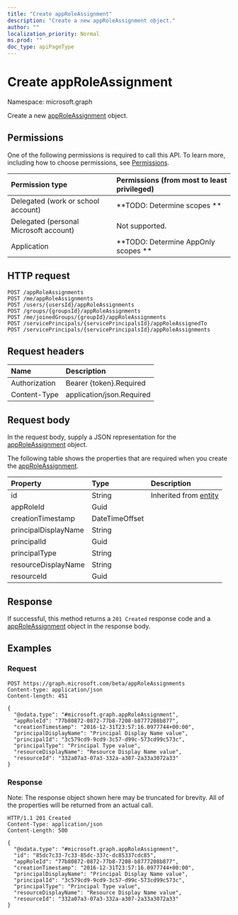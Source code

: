 ```yaml
---
title: "Create appRoleAssignment"
description: "Create a new appRoleAssignment object."
author: ""
localization_priority: Normal
ms.prod: ""
doc_type: apiPageType
---
```


# Create appRoleAssignment

Namespace: microsoft.graph

Create a new [appRoleAssignment](../resources/approleassignment.md) object.

## Permissions
One of the following permissions is required to call this API. To learn more, including how to choose permissions, see [Permissions](/concepts/permissions-reference.md).

|Permission type|Permissions (from most to least privileged)|
|:---|:---|
|Delegated (work or school account)|**TODO: Determine scopes **|
|Delegated (personal Microsoft account)|Not supported.|
|Application|**TODO: Determine AppOnly scopes **|

## HTTP request
<!-- {
  "blockType": "ignored"
}
-->
``` http
POST /appRoleAssignments
POST /me/appRoleAssignments
POST /users/{usersId}/appRoleAssignments
POST /groups/{groupsId}/appRoleAssignments
POST /me/joinedGroups/{groupId}/appRoleAssignments
POST /servicePrincipals/{servicePrincipalsId}/appRoleAssignedTo
POST /servicePrincipals/{servicePrincipalsId}/appRoleAssignments
```

## Request headers
|Name|Description|
|:---|:---|
|Authorization|Bearer {token}.Required|
|Content-Type|application/json.Required|

## Request body
In the request body, supply a JSON representation for the [appRoleAssignment](../resources/approleassignment.md) object.

The following table shows the properties that are required when you create the [appRoleAssignment](../resources/approleassignment.md).

|Property|Type|Description|
|:---|:---|:---|
|id|String| Inherited from [entity](../resources/entity.md)|
|appRoleId|Guid||
|creationTimestamp|DateTimeOffset||
|principalDisplayName|String||
|principalId|Guid||
|principalType|String||
|resourceDisplayName|String||
|resourceId|Guid||



## Response
If successful, this method returns a `201 Created` response code and a [appRoleAssignment](../resources/approleassignment.md) object in the response body.

## Examples

### Request
<!-- {
  "blockType": "request",
  "name": "create_approleassignment_from_approleassignments"
}
-->
``` http
POST https://graph.microsoft.com/beta/appRoleAssignments
Content-type: application/json
Content-length: 451

{
  "@odata.type": "#microsoft.graph.appRoleAssignment",
  "appRoleId": "77b80872-0872-77b8-7208-b8777208b877",
  "creationTimestamp": "2016-12-31T23:57:16.0977744+00:00",
  "principalDisplayName": "Principal Display Name value",
  "principalId": "3c579cd9-9cd9-3c57-d99c-573cd99c573c",
  "principalType": "Principal Type value",
  "resourceDisplayName": "Resource Display Name value",
  "resourceId": "332a07a3-07a3-332a-a307-2a33a3072a33"
}
```

### Response
Note: The response object shown here may be truncated for brevity. All of the properties will be returned from an actual call.
<!-- {
  "blockType": "response",
  "truncated": true,
  "@odata.type": "microsoft.graph.approleassignment"
}
-->
``` http
HTTP/1.1 201 Created
Content-Type: application/json
Content-Length: 500

{
  "@odata.type": "#microsoft.graph.appRoleAssignment",
  "id": "85dc7c33-7c33-85dc-337c-dc85337cdc85",
  "appRoleId": "77b80872-0872-77b8-7208-b8777208b877",
  "creationTimestamp": "2016-12-31T23:57:16.0977744+00:00",
  "principalDisplayName": "Principal Display Name value",
  "principalId": "3c579cd9-9cd9-3c57-d99c-573cd99c573c",
  "principalType": "Principal Type value",
  "resourceDisplayName": "Resource Display Name value",
  "resourceId": "332a07a3-07a3-332a-a307-2a33a3072a33"
}
```

